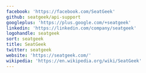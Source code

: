 ```yaml
---
facebook: 'https://facebook.com/SeatGeek'
github: seatgeek/api-support
googleplus: 'https://plus.google.com/+seatgeek'
linkedin: 'https://linkedin.com/company/seatgeek'
logohandle: seatgeek
sort: seatgeek
title: SeatGeek
twitter: seatgeek
website: 'https://seatgeek.com/'
wikipedia: 'https://en.wikipedia.org/wiki/SeatGeek'
---
```

